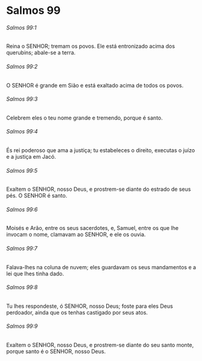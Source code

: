 # Salmos 99

###### Salmos 99:1

Reina o SENHOR; tremam os povos. Ele está entronizado acima dos querubins; abale-se a terra.

###### Salmos 99:2

O SENHOR é grande em Sião e está exaltado acima de todos os povos.

###### Salmos 99:3

Celebrem eles o teu nome grande e tremendo, porque é santo.

###### Salmos 99:4

És rei poderoso que ama a justiça; tu estabeleces o direito, executas o juízo e a justiça em Jacó.

###### Salmos 99:5

Exaltem o SENHOR, nosso Deus, e prostrem-se diante do estrado de seus pés. O SENHOR é santo.

###### Salmos 99:6

Moisés e Arão, entre os seus sacerdotes, e, Samuel, entre os que lhe invocam o nome, clamavam ao SENHOR, e ele os ouvia.

###### Salmos 99:7

Falava-lhes na coluna de nuvem; eles guardavam os seus mandamentos e a lei que lhes tinha dado.

###### Salmos 99:8

Tu lhes respondeste, ó SENHOR, nosso Deus; foste para eles Deus perdoador, ainda que os tenhas castigado por seus atos.

###### Salmos 99:9

Exaltem o SENHOR, nosso Deus, e prostrem-se diante do seu santo monte, porque santo é o SENHOR, nosso Deus.

